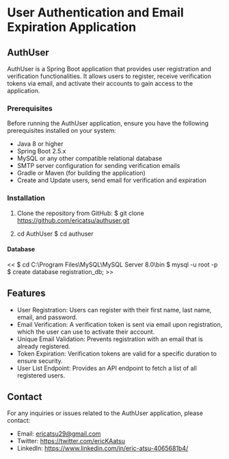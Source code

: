 # User Authentication and Email Expiration Application

## AuthUser

AuthUser is a Spring Boot application that provides user registration and verification functionalities. It allows users to register, receive verification tokens via email, and activate their accounts to gain access to the application.

### Prerequisites

Before running the AuthUser application, ensure you have the following prerequisites installed on your system:

- Java 8 or higher
- Spring Boot 2.5.x
- MySQL or any other compatible relational database
- SMTP server configuration for sending verification emails
- Gradle or Maven (for building the application)
- Create and Update users, send email for verification and expiration

### Installation

1. Clone the repository from GitHub:
   $ git clone https://github.com/ericatsu/authuser.git

2. cd AuthUser
   $ cd authuser

#### Database

 << $ cd C:\Program Files\MySQL\MySQL Server 8.0\bin
 $ mysql -u root -p
 $ create database registration_db;  >>

## Features

- User Registration: Users can register with their first name, last name, email, and password.
- Email Verification: A verification token is sent via email upon registration, which the user can use to activate their account.
- Unique Email Validation: Prevents registration with an email that is already registered.
- Token Expiration: Verification tokens are valid for a specific duration to ensure security.
- User List Endpoint: Provides an API endpoint to fetch a list of all registered users.
  
## Contact

For any inquiries or issues related to the AuthUser application, please contact:

- Email: <ericatsu29@gmail.com>
- Twitter: <https://twitter.com/ericKAatsu>
- LinkedIn: <https://www.linkedin.com/in/eric-atsu-4065681b4/>
